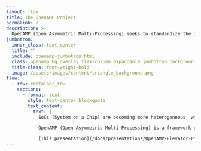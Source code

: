 ```yaml
---
layout: flow
title: The OpenAMP Project
permalink: /
description: >-
  OpenAMP (Open Asymmetric Multi-Processing) seeks to standardize the interactions between operating environments in a heterogeneous embedded system through open source solutions for Asymmetric MultiProcessing (AMP).
jumbotron:
  inner_class: text-center
  title: ""
  include: openamp-jumbotron.html
  class: openamp_bg overlay flex-column expandable_jumbotron background-image
  title-class: font-weight-bold
  image: /assets/images/content/triangle_background.png
flow:
  - row: container_row
    sections:
      - format: text
        style: text-center blockquote
        text_content:
          text: |
            SoCs (System on a Chip) are becoming more heterogeneous, with multiple processor clusters and special-purpose accelerators. As a result, AMP (Asymmetric MultiProcessing) systems need to be able to run different operating environments side-by-side on the same chip. Developing a standard shared memory scheme for the configuration and interaction between these environments will simplify working with SoCs.

            OpenAMP (Open Asymmetric Multi-Processing) is a framework providing the software components needed to enable the development of software applications for AMP systems. It allows operating systems to interact within a broad range of complex homogeneous and heterogeneous architectures and allows asymmetric multiprocessing applications to leverage parallelism offered by the multicore configuration.

            [This presentation](/docs/presentations/OpenAMP-Elevator-Pitch-2022-Q1.pdf "OpenAMP elevator pitch slides PDF") gives some brief details about OpenAMP.
---
```

